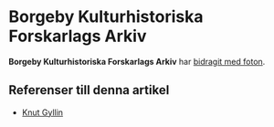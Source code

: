 # Borgeby Kulturhistoriska Forskarlags Arkiv

**Borgeby Kulturhistoriska Forskarlags Arkiv** har [bidragit med foton](bidragit%20med%20foton).

## Referenser till denna artikel

* [Knut Gyllin](knut%20gyllin)
